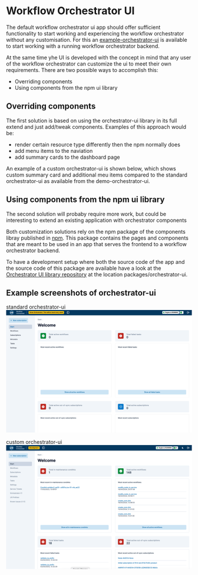# Workflow Orchestrator UI

The default workflow orchestrator ui app should offer sufficient functionality to start working and experiencing the workflow orchestrator without any customisation. For this an [example-orchestrator-ui](https://github.com/workfloworchestrator/example-orchestrator-ui) is available to start working with a running workflow orchestrator backend. 

At the same time yhe UI is developed with the concept in mind that any user of the workflow orchestrator can customize the ui to meet their own requirements. There are two possible ways to accomplish this:

- Overriding components
- Using components from the npm ui library


## Overriding components
The first solution is based on using the orchestrator-ui library in its full extend and just add/tweak components. Examples of this approach would be: 
- render certain resource type differently then the npm normally does
- add menu items to the naviation
- add summary cards to the dashboard page

An example of a custom orchestrator-ui is shown below, which shows custom summary card and additional meu items compared to the standard orchestrator-ui as available from the demo-orchestrator-ui.

## Using components from the npm ui library
The second solution will probaby require more work, but could be interesting to extend an existing application with orchestrator components


Both customization solutions rely on the npm package of the components libray published in [npm](https://www.npmjs.com/package/@orchestrator-ui/orchestrator-ui-components). This package contains the pages and components that are meant to be used in an app that serves the frontend to a workflow orchestrator backend. 

To have a development setup where both the source code of the app and the source code of this package are available have a look at the [Orchestrator UI library repository](https://github.com/workfloworchestrator/orchestrator-ui-library) at the location packages/orchestrator-ui.


## Example screenshots of orchestrator-ui
standard orchestrator-ui
![Screenshot](/docs/img/Standard-orchestrator-ui.png)

custom orchestrator-ui
![Screenshot](/docs/img/Custom-orchestrator-ui-using-override.png)
